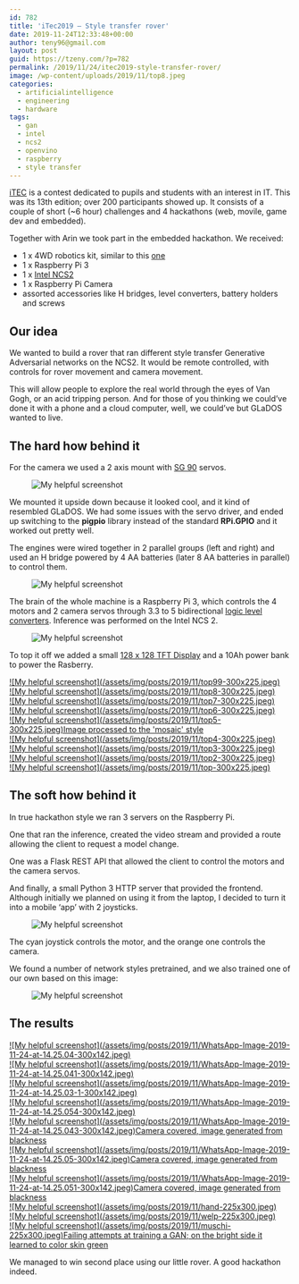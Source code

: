 ```yaml
---
id: 782
title: 'iTec2019 – Style transfer rover'
date: 2019-11-24T12:33:48+00:00
author: teny96@gmail.com
layout: post
guid: https://tzeny.com/?p=782
permalink: /2019/11/24/itec2019-style-transfer-rover/
image: /wp-content/uploads/2019/11/top8.jpeg
categories:
  - artificialintelligence
  - engineering
  - hardware
tags:
  - gan
  - intel
  - ncs2
  - openvino
  - raspberry
  - style transfer
---
```

<a rel="noreferrer noopener" aria-label="iTEC (opens in a new tab)" href="https://itec.ligaac.ro/" target="_blank">iTEC</a> is a contest dedicated to pupils and students with an interest in IT. This was its 13th edition; over 200 participants showed up. It consists of a couple of short (~6 hour) challenges and 4 hackathons (web, movile, game dev and embedded).

Together with Arin we took part in the embedded hackathon. We received:

  * 1 x 4WD robotics kit, similar to this <a rel="noreferrer noopener" href="https://www.amazon.com/Robot-Chassis-Motor-Arduino-Raspberry/dp/B07F759T89?ref_=nav_custrec_signin&" target="_blank">one</a>
  * 1 x Raspberry Pi 3
  * 1 x <a rel="noreferrer noopener" aria-label="Intel NCS2 (opens in a new tab)" href="https://software.intel.com/en-us/neural-compute-stick" target="_blank">Intel NCS2</a>
  * 1 x Raspberry Pi Camera
  * assorted accessories like H bridges, level converters, battery holders and screws

## Our idea

We wanted to build a rover that ran different style transfer Generative Adversarial networks on the NCS2. It would be remote controlled, with controls for rover movement and camera movement.

This will allow people to explore the real world through the eyes of Van Gogh, or an acid tripping person. And for those of you thinking we could’ve done it with a phone and a cloud computer, well, we could’ve but GLaDOS wanted to live.

## The hard how behind it

For the camera we used a 2 axis mount with <a rel="noreferrer noopener" aria-label="SG 90 (opens in a new tab)" href="https://components101.com/servo-motor-basics-pinout-datasheet" target="_blank">SG 90</a> servos. <figure class="wp-block-image size-large">

![My helpful screenshot](/assets/img/posts/2019/11/camera-1024x768.jpeg) </figure> 

We mounted it upside down because it looked cool, and it kind of resembled GLaDOS. We had some issues with the servo driver, and ended up switching to the **pigpio** library instead of the standard **RPi.GPIO** and it worked out pretty well.

The engines were wired together in 2 parallel groups (left and right) and used an H bridge powered by 4 AA batteries (later 8 AA batteries in parallel) to control them.<figure class="wp-block-image size-large">

![My helpful screenshot](/assets/img/posts/2019/11/engines-1024x768.jpeg) </figure> 

The brain of the whole machine is a Raspberry Pi 3, which controls the 4 motors and 2 camera servos through 3.3 to 5 bidirectional <a rel="noreferrer noopener" aria-label="logic level converters (opens in a new tab)" href="https://www.addicore.com/Logic-Level-Converter-Bi-Directional-5V-to-3-3V-p/227.htm" target="_blank">logic level converters</a>. Inference was performed on the Intel NCS 2. <figure class="wp-block-image size-large">

![My helpful screenshot](/assets/img/posts/2019/11/brains-768x1024.jpeg) </figure> 

To top it off we added a small <a rel="noreferrer noopener" aria-label="128 x 128 TFT Display (opens in a new tab)" href="https://www.aliexpress.com/item/33014277663.html" target="_blank">128 x 128 TFT Display</a> and a 10Ah power bank to power the Rasberry.

<div class="wp-block-responsive-lightbox-gallery">
  <div class="rl-gallery-container rl-loading" id="rl-gallery-container-33" data-gallery_id="788"> <div class="rl-gallery rl-basicgrid-gallery " id="rl-gallery-33" data-gallery_no="33"> 
  
  <div class="rl-gallery-item">
    <a href="https://tzeny.com/wp-content/uploads/2019/11/top99.jpeg" title="" data-rl_title="" class="rl-gallery-link" data-rl_caption="" data-rel="lightbox-gallery-33">![My helpful screenshot](/assets/img/posts/2019/11/top99-300x225.jpeg)</a>
  </div>
  
  <div class="rl-gallery-item">
    <a href="https://tzeny.com/wp-content/uploads/2019/11/top8.jpeg" title="" data-rl_title="" class="rl-gallery-link" data-rl_caption="" data-rel="lightbox-gallery-33">![My helpful screenshot](/assets/img/posts/2019/11/top8-300x225.jpeg)</a>
  </div>
  
  <div class="rl-gallery-item">
    <a href="https://tzeny.com/wp-content/uploads/2019/11/top7.jpeg" title="" data-rl_title="" class="rl-gallery-link" data-rl_caption="" data-rel="lightbox-gallery-33">![My helpful screenshot](/assets/img/posts/2019/11/top7-300x225.jpeg)</a>
  </div>
  
  <div class="rl-gallery-item">
    <a href="https://tzeny.com/wp-content/uploads/2019/11/top6.jpeg" title="" data-rl_title="" class="rl-gallery-link" data-rl_caption="" data-rel="lightbox-gallery-33">![My helpful screenshot](/assets/img/posts/2019/11/top6-300x225.jpeg)</a>
  </div>
  
  <div class="rl-gallery-item">
    <a href="https://tzeny.com/wp-content/uploads/2019/11/top5.jpeg" title="Image processed to the 'mosaic' style" data-rl_title="Image processed to the 'mosaic' style" class="rl-gallery-link" data-rl_caption="" data-rel="lightbox-gallery-33">![My helpful screenshot](/assets/img/posts/2019/11/top5-300x225.jpeg)<span class="rl-gallery-caption"><span class="rl-gallery-item-title">Image processed to the 'mosaic' style</span></span></a>
  </div>
  
  <div class="rl-gallery-item">
    <a href="https://tzeny.com/wp-content/uploads/2019/11/top4.jpeg" title="" data-rl_title="" class="rl-gallery-link" data-rl_caption="" data-rel="lightbox-gallery-33">![My helpful screenshot](/assets/img/posts/2019/11/top4-300x225.jpeg)</a>
  </div>
  
  <div class="rl-gallery-item">
    <a href="https://tzeny.com/wp-content/uploads/2019/11/top3.jpeg" title="" data-rl_title="" class="rl-gallery-link" data-rl_caption="" data-rel="lightbox-gallery-33">![My helpful screenshot](/assets/img/posts/2019/11/top3-300x225.jpeg)</a>
  </div>
  
  <div class="rl-gallery-item">
    <a href="https://tzeny.com/wp-content/uploads/2019/11/top2.jpeg" title="" data-rl_title="" class="rl-gallery-link" data-rl_caption="" data-rel="lightbox-gallery-33">![My helpful screenshot](/assets/img/posts/2019/11/top2-300x225.jpeg)</a>
  </div>
  
  <div class="rl-gallery-item">
    <a href="https://tzeny.com/wp-content/uploads/2019/11/top.jpeg" title="" data-rl_title="" class="rl-gallery-link" data-rl_caption="" data-rel="lightbox-gallery-33">![My helpful screenshot](/assets/img/posts/2019/11/top-300x225.jpeg)</a>
  </div>
</div></div></div> 

## The soft how behind it

In true hackathon style we ran 3 servers on the Raspberry Pi. 

One that ran the inference, created the video stream and provided a route allowing the client to request a model change. 

One was a Flask REST API that allowed the client to control the motors and the camera servos.

And finally, a small Python 3 HTTP server that provided the frontend. Although initially we planned on using it from the laptop, I decided to turn it into a mobile ‘app’ with 2 joysticks.<figure class="wp-block-image size-large">

![My helpful screenshot](/assets/img/posts/2019/11/WhatsApp-Image-2019-11-24-at-14.25.03-1024x485.jpeg) </figure> 

The cyan joystick controls the motor, and the orange one controls the camera.

We found a number of network styles pretrained, and we also trained one of our own based on this image:<figure class="wp-block-image size-large">

![My helpful screenshot](/assets/img/posts/2019/11/acid.resized.jpg) </figure> 

## The results

<div class="wp-block-responsive-lightbox-gallery">
  <div class="rl-gallery-container rl-loading" id="rl-gallery-container-34" data-gallery_id="799"> <div class="rl-gallery rl-basicgrid-gallery " id="rl-gallery-34" data-gallery_no="34"> 
  
  <div class="rl-gallery-item">
    <a href="https://tzeny.com/wp-content/uploads/2019/11/WhatsApp-Image-2019-11-24-at-14.25.04.jpeg" title="" data-rl_title="" class="rl-gallery-link" data-rl_caption="" data-rel="lightbox-gallery-34">![My helpful screenshot](/assets/img/posts/2019/11/WhatsApp-Image-2019-11-24-at-14.25.04-300x142.jpeg)</a>
  </div>
  
  <div class="rl-gallery-item">
    <a href="https://tzeny.com/wp-content/uploads/2019/11/WhatsApp-Image-2019-11-24-at-14.25.041.jpeg" title="" data-rl_title="" class="rl-gallery-link" data-rl_caption="" data-rel="lightbox-gallery-34">![My helpful screenshot](/assets/img/posts/2019/11/WhatsApp-Image-2019-11-24-at-14.25.041-300x142.jpeg)</a>
  </div>
  
  <div class="rl-gallery-item">
    <a href="https://tzeny.com/wp-content/uploads/2019/11/WhatsApp-Image-2019-11-24-at-14.25.03-1.jpeg" title="" data-rl_title="" class="rl-gallery-link" data-rl_caption="" data-rel="lightbox-gallery-34">![My helpful screenshot](/assets/img/posts/2019/11/WhatsApp-Image-2019-11-24-at-14.25.03-1-300x142.jpeg)</a>
  </div>
  
  <div class="rl-gallery-item">
    <a href="https://tzeny.com/wp-content/uploads/2019/11/WhatsApp-Image-2019-11-24-at-14.25.054.jpeg" title="" data-rl_title="" class="rl-gallery-link" data-rl_caption="" data-rel="lightbox-gallery-34">![My helpful screenshot](/assets/img/posts/2019/11/WhatsApp-Image-2019-11-24-at-14.25.054-300x142.jpeg)</a>
  </div>
  
  <div class="rl-gallery-item">
    <a href="https://tzeny.com/wp-content/uploads/2019/11/WhatsApp-Image-2019-11-24-at-14.25.043.jpeg" title="Camera covered, image generated from blackness" data-rl_title="Camera covered, image generated from blackness" class="rl-gallery-link" data-rl_caption="" data-rel="lightbox-gallery-34">![My helpful screenshot](/assets/img/posts/2019/11/WhatsApp-Image-2019-11-24-at-14.25.043-300x142.jpeg)<span class="rl-gallery-caption"><span class="rl-gallery-item-title">Camera covered, image generated from blackness</span></span></a>
  </div>
  
  <div class="rl-gallery-item">
    <a href="https://tzeny.com/wp-content/uploads/2019/11/WhatsApp-Image-2019-11-24-at-14.25.05.jpeg" title="Camera covered, image generated from blackness" data-rl_title="Camera covered, image generated from blackness" class="rl-gallery-link" data-rl_caption="" data-rel="lightbox-gallery-34">![My helpful screenshot](/assets/img/posts/2019/11/WhatsApp-Image-2019-11-24-at-14.25.05-300x142.jpeg)<span class="rl-gallery-caption"><span class="rl-gallery-item-title">Camera covered, image generated from blackness</span></span></a>
  </div>
  
  <div class="rl-gallery-item">
    <a href="https://tzeny.com/wp-content/uploads/2019/11/WhatsApp-Image-2019-11-24-at-14.25.051.jpeg" title="Camera covered, image generated from blackness" data-rl_title="Camera covered, image generated from blackness" class="rl-gallery-link" data-rl_caption="" data-rel="lightbox-gallery-34">![My helpful screenshot](/assets/img/posts/2019/11/WhatsApp-Image-2019-11-24-at-14.25.051-300x142.jpeg)<span class="rl-gallery-caption"><span class="rl-gallery-item-title">Camera covered, image generated from blackness</span></span></a>
  </div>
  
  <div class="rl-gallery-item">
    <a href="https://tzeny.com/wp-content/uploads/2019/11/hand.jpeg" title="" data-rl_title="" class="rl-gallery-link" data-rl_caption="" data-rel="lightbox-gallery-34">![My helpful screenshot](/assets/img/posts/2019/11/hand-225x300.jpeg)</a>
  </div>
  
  <div class="rl-gallery-item">
    <a href="https://tzeny.com/wp-content/uploads/2019/11/welp.jpeg" title="" data-rl_title="" class="rl-gallery-link" data-rl_caption="" data-rel="lightbox-gallery-34">![My helpful screenshot](/assets/img/posts/2019/11/welp-225x300.jpeg)</a>
  </div>
  
  <div class="rl-gallery-item">
    <a href="https://tzeny.com/wp-content/uploads/2019/11/muschi.jpeg" title="Failing attempts at training a GAN; on the bright side it learned to color skin green" data-rl_title="Failing attempts at training a GAN; on the bright side it learned to color skin green" class="rl-gallery-link" data-rl_caption="" data-rel="lightbox-gallery-34">![My helpful screenshot](/assets/img/posts/2019/11/muschi-225x300.jpeg)<span class="rl-gallery-caption"><span class="rl-gallery-item-title">Failing attempts at training a GAN; on the bright side it learned to color skin green</span></span></a>
  </div>
</div></div></div> 

We managed to win second place using our little rover. A good hackathon indeed.
